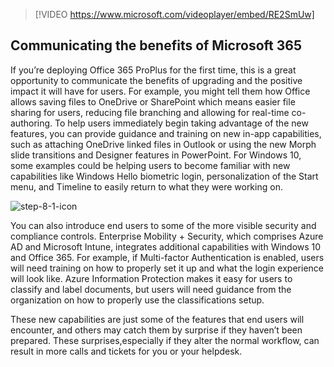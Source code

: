 > [!VIDEO https://www.microsoft.com/videoplayer/embed/RE2SmUw]
 
## Communicating the benefits of Microsoft 365

If you’re deploying Office 365 ProPlus for the first time, this is a great opportunity to communicate the benefits of upgrading and the positive impact it will have for users. For example, you might tell them how Office allows saving files to OneDrive or SharePoint which means easier file sharing for users, reducing file branching and allowing for real-time co-authoring. To help users immediately begin taking advantage of the new features, you can provide guidance and training on new in-app capabilities, such as attaching OneDrive linked files in Outlook or using the new Morph slide transitions and Designer features in PowerPoint. For Windows 10, some examples could be helping users to become familiar with new capabilities like Windows Hello biometric login, personalization of the Start menu, and Timeline to easily return to what they were working on.
 
![step-8-1-icon](../media/step-8-1-icon.png)

You can also introduce end users to some of the more visible security and compliance controls. Enterprise Mobility + Security, which comprises Azure AD and Microsoft Intune, integrates additional capabilities with Windows 10 and Office 365. For example, if Multi-factor Authentication is enabled, users will need training on how to properly set it up and what the login experience will look like. Azure Information Protection makes it easy for users to classify and label documents, but users will need guidance from the organization on how to properly use the classifications setup.

These new capabilities are just some of the features that end users will encounter, and others may catch them by surprise if they haven’t been prepared. These surprises,especially if they alter the normal workflow, can result in more calls and tickets for you or your helpdesk. 
